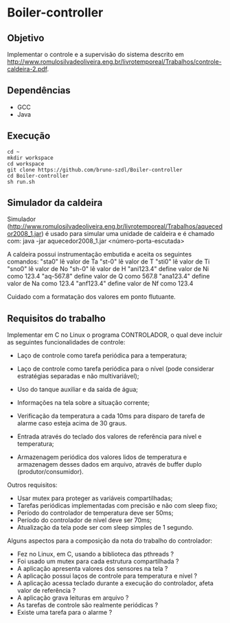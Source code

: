 # Boiler-controller

## Objetivo
Implementar o controle e a supervisão do sistema descrito em http://www.romulosilvadeoliveira.eng.br/livrotemporeal/Trabalhos/controle-caldeira-2.pdf.

## Dependências
 - GCC
 - Java
 
## Execução
```
cd ~
mkdir workspace
cd workspace
git clone https://github.com/bruno-szdl/Boiler-controller
cd Boiler-controller
sh run.sh
```

## Simulador da caldeira
Simulador (http://www.romulosilvadeoliveira.eng.br/livrotemporeal/Trabalhos/aquecedor2008_1.jar) é usado para simular uma unidade de caldeira e é chamado com:
java -jar aquecedor2008_1.jar <número-porta-escutada>

A caldeira possui instrumentação embutida e aceita os seguintes comandos:
"sta0" lê valor de Ta
"st-0" lê valor de T
"sti0" lê valor de Ti
"sno0" lê valor de No
"sh-0" lê valor de H
"ani123.4" define valor de Ni como 123.4
"aq-567.8" define valor de Q como 567.8
"ana123.4" define valor de Na como 123.4
"anf123.4" define valor de Nf como 123.4

Cuidado com a formatação dos valores em ponto flutuante.


## Requisitos do trabalho

Implementar em C no Linux o programa CONTROLADOR, o qual deve incluir as seguintes funcionalidades de controle:

- Laço de controle como tarefa periódica para a temperatura;

- Laço de controle como tarefa periódica para o nível (pode considerar estratégias separadas e não multivariável);

- Uso do tanque auxiliar e da saída de água;

- Informações na tela sobre a situação corrente;

- Verificação da temperatura a cada 10ms para disparo de tarefa de alarme caso esteja acima de 30 graus.

- Entrada através do teclado dos valores de referência para nível e temperatura;

- Armazenagem periódica dos valores lidos de temperatura e armazenagem desses dados
em arquivo, através de buffer duplo (produtor/consumidor).

Outros requisitos:
- Usar mutex para proteger as variáveis compartilhadas;
- Tarefas periódicas implementadas com precisão e não com sleep fixo;
- Período do controlador de temperatura deve ser 50ms;
- Período do controlador de nível deve ser 70ms;
- Atualização da tela pode ser com sleep simples de 1 segundo.

Alguns aspectos para a composição da nota do trabalho do controlador:
- Fez no Linux, em C, usando a biblioteca das pthreads ?
- Foi usado um mutex para cada estrutura compartilhada ?
- A aplicação apresenta valores dos sensores na tela ?
- A aplicação possui laços de controle para temperatura e nível ?
- A aplicação acessa teclado durante a execução do controlador, afeta valor de referência ?
- A aplicação grava leituras em arquivo ?
- As tarefas de controle são realmente periódicas ?
- Existe uma tarefa para o alarme ?

